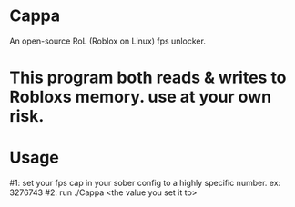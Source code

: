 # Cappa
An open-source RoL (Roblox on Linux) fps unlocker.

# This program both reads & writes to Robloxs memory. use at your own risk.

# Usage
#1: set your fps cap in your sober config to a highly specific number. ex: 3276743
#2: run ./Cappa \<the value you set it to\>
